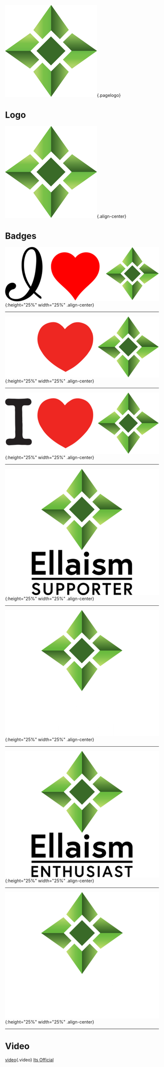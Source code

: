 ![Logo](/uploads/logo.png "Logo"){.pagelogo}
<!-- TITLE: Media -->
<!-- SUBTITLE: Ellaism - A stable network with no premine and no dev fees -->
# Logo
![Logo](/uploads/logo.png "Logo"){.align-center}

# Badges
![I Love Ella Alt](/uploads/badges/i-love-ella-alt.png "I Love Ella Alt"){:height="25%" width="25%" .align-center}
  	
---

![I Love Ella White](/uploads/badges/i-love-ella-white.png "I Love Ella White"){:height="25%" width="25%" .align-center}  

---

![I Love Ella](/uploads/badges/i-love-ella.png "I Love Ella"){:height="25%" width="25%" .align-center}  

---

![Ella Supporter Black](/uploads/badges/ella-supporter-black.png "Ella Supporter Black"){:height="25%" width="25%" .align-center}  

---

![Ella Supporter White](/uploads/badges/ella-supporter-white.png "Ella Supporter White"){:height="25%" width="25%" .align-center}  

---

![Ella Enthusiast Black](/uploads/badges/ella-enthusiast-black.png "Ella Enthusiast Black"){:height="25%" width="25%" .align-center}  

---

![Ella Enthusiast White](/uploads/badges/ella-enthusiast-white.png "Ella Enthusiast White"){:height="25%" width="25%" .align-center}  

---
# Video

[video](https://cdn.discordapp.com/attachments/432217125277532181/443365408796573696/005_Its_Official.mp4){.video}
[Its Official](/uploads/video/its-official.mp4 "Its Official")


